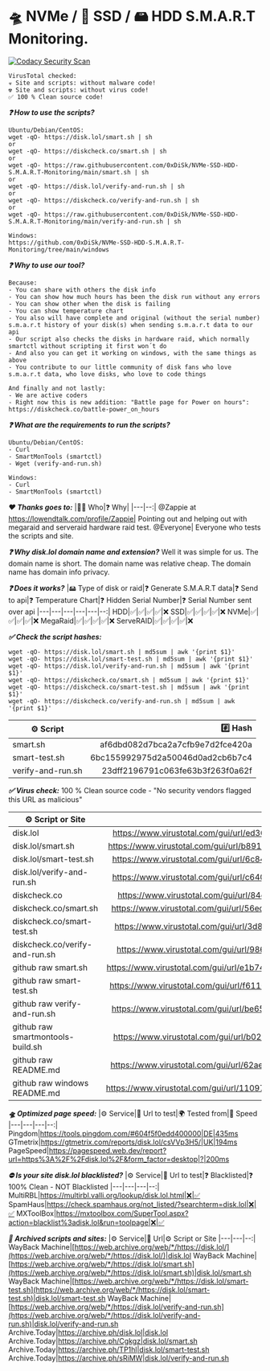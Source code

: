 # 🛸 NVMe / 🚀 SSD / 🖴 HDD S.M.A.R.T Monitoring. 

[![Codacy Security Scan](https://github.com/0xDiSk/NVMe-SSD-HDD-S.M.A.R.T-Monitoring/actions/workflows/codacy.yml/badge.svg?branch=main)](https://github.com/0xDiSk/NVMe-SSD-HDD-S.M.A.R.T-Monitoring/actions/workflows/codacy.yml)

```
VirusTotal checked:
☣️ Site and scripts: without malware code!
☢️ Site and scripts: without virus code!
✅ 100 % Clean source code!
```

***❓ How to use the scripts?***
```
Ubuntu/Debian/CentOS:
wget -qO- https://disk.lol/smart.sh | sh
or
wget -qO- https://diskcheck.co/smart.sh | sh
or
wget -qO- https://raw.githubusercontent.com/0xDiSk/NVMe-SSD-HDD-S.M.A.R.T-Monitoring/main/smart.sh | sh
or
wget -qO- https://disk.lol/verify-and-run.sh | sh
or
wget -qO- https://diskcheck.co/verify-and-run.sh | sh
or
wget -qO- https://raw.githubusercontent.com/0xDiSk/NVMe-SSD-HDD-S.M.A.R.T-Monitoring/main/verify-and-run.sh | sh

Windows:
https://github.com/0xDiSk/NVMe-SSD-HDD-S.M.A.R.T-Monitoring/tree/main/windows
```

***❓ Why to use our tool?***
```
Because:
- You can share with others the disk info
- You can show how much hours has been the disk run without any errors
- You can show other when the disk is failing
- You can show temperature chart
- You also will have complete and original (without the serial number) s.m.a.r.t history of your disk(s) when sending s.m.a.r.t data to our api
- Our script also checks the disks in hardware raid, which normally smartctl without scripting it first won´t do
- And also you can get it working on windows, with the same things as above
- You contribute to our little community of disk fans who love s.m.a.r.t data, who love disks, who love to code things

And finally and not lastly:
- We are active coders
- Right now this is new addition: "Battle page for Power on hours": https://diskcheck.co/battle-power_on_hours
```

***❓ What are the requirements to run the scripts?***
```
Ubuntu/Debian/CentOS:
- Curl
- SmartMonTools (smartctl)
- Wget (verify-and-run.sh)

Windows:
- Curl
- SmartMonTools (smartctl)
```

***❤️ Thanks goes to:***
|👨👩 Who|❓ Why|
|---|--:|
@Zappie at https://lowendtalk.com/profile/Zappie| Pointing out and helping out with megaraid and serveraid hardware raid test.
@Everyone| Everyone who tests the scripts and site.

***❓ Why disk.lol domain name and extension?***
Well it was simple for us. The domain name is short. The domain name was relative cheap. The domain name has domain info privacy.

***❓ Does it works?***
|🖴 Type of disk or raid|❓ Generate S.M.A.R.T data|❓ Send to api|❓ Temperature Chart|❓ Hidden Serial Number|❓ Serial Number sent over api
|---|---|---|---|---|--:|
HDD|✅|✅|✅|✅|❌
SSD|✅|✅|✅|✅|❌
NVMe|✅|✅|✅|✅|❌
MegaRaid|✅|✅|✅|✅|❌
ServeRAID|✅|✅|✅|✅|❌

***✅ Check the script hashes:***
```
wget -qO- https://disk.lol/smart.sh | md5sum | awk '{print $1}'
wget -qO- https://disk.lol/smart-test.sh | md5sum | awk '{print $1}'
wget -qO- https://disk.lol/verify-and-run.sh | md5sum | awk '{print $1}'
wget -qO- https://diskcheck.co/smart.sh | md5sum | awk '{print $1}'
wget -qO- https://diskcheck.co/smart-test.sh | md5sum | awk '{print $1}'
wget -qO- https://diskcheck.co/verify-and-run.sh | md5sum | awk '{print $1}'
```

|⚙️ Script|#️⃣ Hash|
|---|--:|
smart.sh|af6dbd082d7bca2a7cfb9e7d2fce420a
smart-test.sh|6bc155992975d2a50046d0ad2cb6b7c4
verify-and-run.sh|23dff2196791c063fe63b3f263f0a62f


***✅ Virus check:***
100 % Clean source code - "No security vendors flagged this URL as malicious"

|⚙️ Script or Site|📄 Url to verify|
|---|--:|
disk.lol|https://www.virustotal.com/gui/url/ed36c768c961b2e7d62b1560fb3eeb0ce8267a73dc1f24ebb46e4619c0f3dc71
disk.lol/smart.sh|https://www.virustotal.com/gui/url/b8911829e94fd0b1347e1405484bc7c227249fe2968e7ecb473929775596abcc
disk.lol/smart-test.sh|https://www.virustotal.com/gui/url/6c84dfd510d55eb21360b28876a73740e96e41abad99a692ea3f1aa996fa6940
disk.lol/verify-and-run.sh|https://www.virustotal.com/gui/url/c6402b85a9753e3c988870ee2d54019453e0ad41afcd773f0052158034fa3f29
diskcheck.co|https://www.virustotal.com/gui/url/84d9caef363d9b494ced0ad8f99f86ff34db7dac75488b86d0e30ca65ca29d49
diskcheck.co/smart.sh|https://www.virustotal.com/gui/url/56ec5548a94245caded3c62b797ca1f05c174eea71a4b924ced7c0c4e1054c8a
diskcheck.co/smart-test.sh|https://www.virustotal.com/gui/url/3d8b4a8e8b869d33a2d28d4b6063dad16c0d546edfdea5bdbbcbdfb19ad91f3e
diskcheck.co/verify-and-run.sh|https://www.virustotal.com/gui/url/986fb1ea6915e6fd5b1cad0b940f65517d491f5d52d5176ceb63862fc6486fd7
github raw smart.sh|https://www.virustotal.com/gui/url/e1b74e82688c8190e9192c4699cbe6b9cc23c16b35fa49579918b0129ed82e75
github raw smart-test.sh|https://www.virustotal.com/gui/url/f6110301df8cd009d04392e0a6aa04cce32857c8e8a51d5e851c10a029b08027
github raw verify-and-run.sh|https://www.virustotal.com/gui/url/be6524676e2e8251f74db150e371b9db3d87a708fd7692eb715a221f5246eb5f
github raw smartmontools-build.sh|https://www.virustotal.com/gui/url/b02087dd0d013367af80df24e4abc349deafbc25e8b9385f55e7d8ee54316124
github raw README.md| https://www.virustotal.com/gui/url/62ae953bfb4c531fdcb7d268369ac610ade6a46209b84c153a54877dc18d018c
github raw windows README.md|https://www.virustotal.com/gui/url/11097db574e0716a6df2dea9434b4ba0834a961d72864cb8b769b92ba7a75318

***🛸 Optimized page speed:***
|⚙️ Service|📄 Url to test|🌍 Tested from|🚀 Speed
|---|---|---|--:|
Pingdom|https://tools.pingdom.com/#604f5f0edd400000|DE|435ms
GTmetrix|https://gtmetrix.com/reports/disk.lol/csVVp3H5/|UK|194ms
PageSpeed|https://pagespeed.web.dev/report?url=https%3A%2F%2Fdisk.lol%2F&form_factor=desktop|?|200ms

***⛔ Is your site disk.lol blacklisted?***
|⚙️ Service|📄 Url to test|❓ Blacklisted|❓ 100% Clean - NOT Blacklisted
|---|---|---|--:|
MultiRBL|https://multirbl.valli.org/lookup/disk.lol.html|❌|✅
SpamHaus|https://check.spamhaus.org/not_listed/?searchterm=disk.lol|❌|✅
MXToolBox|https://mxtoolbox.com/SuperTool.aspx?action=blacklist%3adisk.lol&run=toolpage|❌|✅

***💾 Archived scripts and sites:***
|⚙️ Service|📄 Url|⚙️ Script or Site
|---|---|--:|
WayBack Machine|[https://web.archive.org/web/*/https://disk.lol/](https://web.archive.org/web/*/https://disk.lol/)|disk.lol
WayBack Machine|[https://web.archive.org/web/*/https://disk.lol/smart.sh](https://web.archive.org/web/*/https://disk.lol/smart.sh)|disk.lol/smart.sh
WayBack Machine|[https://web.archive.org/web/*/https://disk.lol/smart-test.sh](https://web.archive.org/web/*/https://disk.lol/smart-test.sh)|disk.lol/smart-test.sh
WayBack Machine|[https://web.archive.org/web/*/https://disk.lol/verify-and-run.sh](https://web.archive.org/web/*/https://disk.lol/verify-and-run.sh)|disk.lol/verify-and-run.sh
Archive.Today|https://archive.ph/disk.lol|disk.lol
Archive.Today|https://archive.ph/Cgkgz|disk.lol/smart.sh
Archive.Today|https://archive.ph/TP1hl|disk.lol/smart-test.sh
Archive.Today|https://archive.ph/sRiMW|disk.lol/verify-and-run.sh
